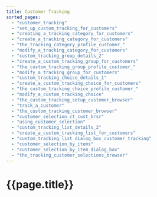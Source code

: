 ```yaml
---
title: Customer Tracking
sorted_pages:
  - "customer_tracking"
  - "set_up_custom_tracking_for_customers"
  - "creating_a_tracking_category_for_customers"
  - "create_a_tracking_category_for_customers"
  - "the_tracking_category_profile_customer_"
  - "modify_a_tracking_category_for_customers"
  - "custom_tracking_group_details_2"
  - "create_a_custom_tracking_group_for_customers"
  - "the_custom_tracking_group_profile_customer_"
  - "modify_a_tracking_group_for_customers"
  - "custom_tracking_choice_details_1"
  - "create_a_custom_tracking_choice_for_customers"
  - "the_custom_tracking_choice_profile_customer_"
  - "modify_a_custom_tracking_choice"
  - "the_custom_tracking_setup_customer_browser"
  - "track_a_customer"
  - "the_custom_tracking_customer_browser"
  - "customer_selection_ct_cust_brsr"
  - "using_customer_selection"
  - "custom_tracking_list_details_2"
  - "create_a_custom_tracking_list_for_customers"
  - "custom_tracking_list_dialog_box_customer_tracking"
  - "customer_selection_by_items"
  - "customer_selection_by_item_dialog_box"
  - "the_tracking_customer_selections_browser"
---
```

# {{page.title}}
